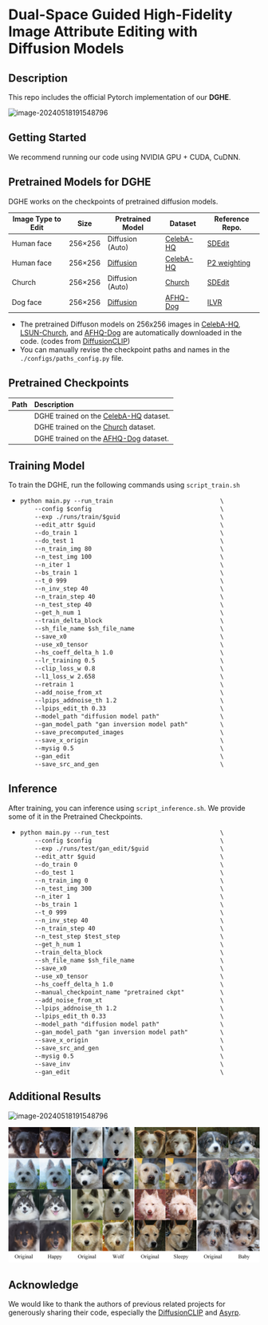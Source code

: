 # Dual-Space Guided High-Fidelity Image Attribute Editing with Diffusion Models
## Description

This repo includes the official Pytorch implementation of our **DGHE**.

![image-20240518191548796](figures/teaser.jpg)

## Getting Started

We recommend running our code using NVIDIA GPU + CUDA, CuDNN.

## Pretrained Models for DGHE

DGHE works on the checkpoints of pretrained diffusion models.


| Image Type to Edit | Size    | Pretrained Model                                             | Dataset                                       | Reference Repo.                                           |
| ------------------ | ------- | ------------------------------------------------------------ | --------------------------------------------- | --------------------------------------------------------- |
| Human face         | 256×256 | Diffusion (Auto)                                             | [CelebA-HQ](https://arxiv.org/abs/1710.10196) | [SDEdit](https://github.com/ermongroup/SDEdit)            |
| Human face         | 256×256 | [Diffusion](https://1drv.ms/u/s!AkQjJhxDm0Fyhqp_4gkYjwVRBe8V_w?e=Et3ITH) | [CelebA-HQ](https://arxiv.org/abs/1710.10196) | [P2 weighting](https://github.com/jychoi118/P2-weighting) |
| Church             | 256×256 | Diffusion (Auto)                                             | [Church](https://www.yf.io/p/lsun)            | [SDEdit](https://github.com/ermongroup/SDEdit)            |
| Dog face           | 256×256 | [Diffusion](https://1drv.ms/u/s!AkQjJhxDm0Fyhqp_4gkYjwVRBe8V_w?e=Et3ITH) | [AFHQ-Dog](https://arxiv.org/abs/1912.01865)  | [ILVR](https://github.com/jychoi118/ilvr_adm)             |

- The pretrained Diffuson models on 256x256 images in [CelebA-HQ](https://arxiv.org/abs/1710.10196), [LSUN-Church](https://www.yf.io/p/lsun), and [AFHQ-Dog](https://arxiv.org/abs/1912.01865) are automatically downloaded in the code. (codes from [DiffusionCLIP](https://github.com/gwang-kim/DiffusionCLIP))
- You can manually revise the checkpoint paths and names in the `./configs/paths_config.py` file.

## Pretrained Checkpoints

| Path | Description                                                  |
| ---- | :----------------------------------------------------------- |
|      | DGHE trained on the [CelebA-HQ](https://arxiv.org/abs/1710.10196) dataset. |
|      | DGHE trained on the [Church](https://www.yf.io/p/lsun) dataset. |
|      | DGHE trained on the [AFHQ-Dog](https://arxiv.org/abs/1912.01865) dataset. |

## Training Model

To train the DGHE, run the following commands using `script_train.sh`

+ ```
  python main.py --run_train                              \
      --config $config                                    \
      --exp ./runs/train/$guid                            \
      --edit_attr $guid                                   \
      --do_train 1                                        \
      --do_test 1                                         \
      --n_train_img 80                                    \
      --n_test_img 100                                    \
      --n_iter 1                                          \
      --bs_train 1                                        \
      --t_0 999                                           \
      --n_inv_step 40                                     \
      --n_train_step 40                                   \
      --n_test_step 40                                    \
      --get_h_num 1                                       \
      --train_delta_block                                 \
      --sh_file_name $sh_file_name                        \
      --save_x0                                           \
      --use_x0_tensor                                     \
      --hs_coeff_delta_h 1.0                              \
      --lr_training 0.5                                   \
      --clip_loss_w 0.8                                   \
      --l1_loss_w 2.658                                   \
      --retrain 1                                         \
      --add_noise_from_xt                                 \
      --lpips_addnoise_th 1.2                             \
      --lpips_edit_th 0.33                                \
      --model_path "diffusion model path"                 \
      --gan_model_path "gan inversion model path"         \
      --save_precomputed_images                           \
      --save_x_origin                                     \
      --mysig 0.5                                         \
      --gan_edit                                          \
      --save_src_and_gen                                  \
  ```

## Inference

After training, you can inference using `script_inference.sh`. We provide some of it in the Pretrained Checkpoints.

+ ```
  python main.py --run_test                               \
      --config $config                                    \
      --exp ./runs/test/gan_edit/$guid                    \
      --edit_attr $guid                                   \
      --do_train 0                                        \
      --do_test 1                                         \
      --n_train_img 0                                     \
      --n_test_img 300                                    \
      --n_iter 1                                          \
      --bs_train 1                                        \
      --t_0 999                                           \
      --n_inv_step 40                                     \
      --n_train_step 40                                   \
      --n_test_step $test_step                            \
      --get_h_num 1                                       \
      --train_delta_block                                 \
      --sh_file_name $sh_file_name                        \
      --save_x0                                           \
      --use_x0_tensor                                     \
      --hs_coeff_delta_h 1.0                              \
      --manual_checkpoint_name "pretrained ckpt"          \
      --add_noise_from_xt                                 \
      --lpips_addnoise_th 1.2                             \
      --lpips_edit_th 0.33                                \
      --model_path "diffusion model path"                 \
      --gan_model_path "gan inversion model path"         \
      --save_x_origin                                     \
      --save_src_and_gen                                  \
      --mysig 0.5                                         \
      --save_inv                                          \
      --gan_edit                                          \
  ```

## Additional Results

![image-20240518191548796](figures/church.jpg)

![image-20240518191548796](figures/dog.jpg)

## Acknowledge

We would like to thank the authors of previous related projects for generously sharing their code, especially the [DiffusionCLIP](https://github.com/gwang-kim/DiffusionCLIP) and [Asyrp](https://github.com/kwonminki/Asyrp_official).
